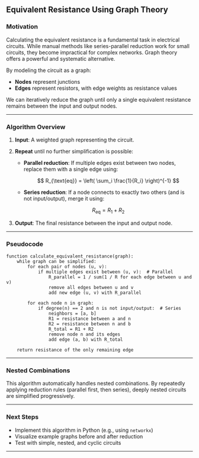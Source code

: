 ## Equivalent Resistance Using Graph Theory

### Motivation

Calculating the equivalent resistance is a fundamental task in electrical circuits. While manual methods like series-parallel reduction work for small circuits, they become impractical for complex networks. Graph theory offers a powerful and systematic alternative.

By modeling the circuit as a graph:

- **Nodes** represent junctions
- **Edges** represent resistors, with edge weights as resistance values

We can iteratively reduce the graph until only a single equivalent resistance remains between the input and output nodes.

---

### Algorithm Overview

1. **Input**: A weighted graph representing the circuit.

2. **Repeat** until no further simplification is possible:

   - **Parallel reduction**: If multiple edges exist between two nodes, replace them with a single edge using:

     $$ R_{\text{eq}} = \left( \sum_i \frac{1}{R_i} \right)^{-1} $$

   - **Series reduction**: If a node connects to exactly two others (and is not input/output), merge it using:

     $$ R_{\text{eq}} = R_1 + R_2 $$

3. **Output**: The final resistance between the input and output node.

---

### Pseudocode

```
function calculate_equivalent_resistance(graph):
    while graph can be simplified:
        for each pair of nodes (u, v):
            if multiple edges exist between (u, v):  # Parallel
                R_parallel = 1 / sum(1 / R for each edge between u and v)
                remove all edges between u and v
                add new edge (u, v) with R_parallel

        for each node n in graph:
            if degree(n) == 2 and n is not input/output:  # Series
                neighbors = [a, b]
                R1 = resistance between a and n
                R2 = resistance between n and b
                R_total = R1 + R2
                remove node n and its edges
                add edge (a, b) with R_total

    return resistance of the only remaining edge
```

---

### Nested Combinations

This algorithm automatically handles nested combinations. By repeatedly applying reduction rules (parallel first, then series), deeply nested circuits are simplified progressively.

---

### Next Steps

- Implement this algorithm in Python (e.g., using `networkx`)
- Visualize example graphs before and after reduction
- Test with simple, nested, and cyclic circuits

---